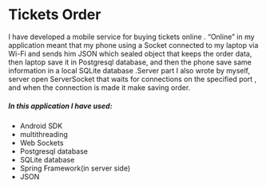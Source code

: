 # Tickets Order

I have developed a mobile service for buying tickets online . “Online” in my application meant that my phone using a Socket connected to my laptop via Wi-Fi and sends him JSON which sealed object that keeps the order data, then laptop save it in Postgresql database, and then the phone save same information in a local SQLite database .Server part I  also wrote by myself, server open ServerSocket that waits for connections on the specified port , and when the connection is made it make saving order.
##### In this application I have used: 
+ Android SDK
+ multithreading
+ Web Sockets
+ Postgresql database
+ SQLite database
+ Spring Framework(in server side)
+ JSON
